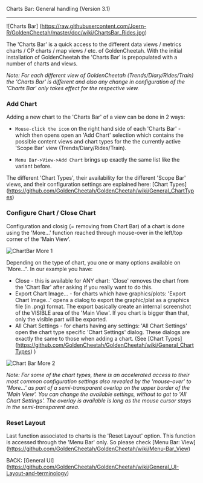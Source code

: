 Charts Bar: General handling (Version 3.1)
***

![Charts Bar] (https://raw.githubusercontent.com/Joern-R/GoldenCheetah/master/doc/wiki/ChartsBar_Rides.jpg)

The 'Charts Bar' is a quick access to the different data views / metrics charts / CP charts / map views / etc. of GoldenCheetah. With the initial installation of GoldenCheetah the 'Charts Bar' is prepopulated with a number of charts and views.

_Note: For each different view of GoldenCheetah (Trends/Diary/Rides/Train) the 'Charts Bar' is different and also any change in configuration of the 'Charts Bar' only takes effect for the respective view._

### Add Chart

Adding a new chart to the 'Charts Bar' of a view can be done in 2 ways:

* `Mouse-click the icon` on the right hand side of each 'Charts Bar' - which then opens open an 'Add Chart' selection which contains the possible content views and chart types for the the currently active 'Scope Bar' view (Trends/Diary/Rides/Train).

* `Menu Bar->View->Add Chart` brings up exactly the same list like the variant before.

The different 'Chart Types', their availability for the different 'Scope Bar' views, and their configuration settings are explained here: 
[Chart Types] (https://github.com/GoldenCheetah/GoldenCheetah/wiki/General_ChartTypes)

### Configure Chart / Close Chart

Configuration and closig (= removing from Chart Bar) of a chart is done using the 'More...' function reached through mouse-over in the left/top corner of the 'Main View'.

![ChartBar More 1](https://raw.githubusercontent.com/Joern-R/GoldenCheetah/master/doc/wiki/ChartsBar_Rides_More.GIF)

Depending on the type of chart, you one or many options available on 'More...". In our example you have:

* Close - this is available for ANY chart: 'Close' removes the chart from the 'Chart Bar' after asking if you really want to do this.
* Export Chart Image... - for charts which have graphics/plots: 'Export Chart Image...' opens a dialog to export the graphic/plat as a graphics file (in .png) format. The export basically create an internal screenshot of the VISIBLE area of the 'Main View'. If you chart is bigger than that, only the visible part will be exported.
* All Chart Settings - for charts having any settings: 'All Chart Settings' open the chart type specific 'Chart Settings' dialog. These dialogs are exactly the same to those when adding a chart. (See [Chart Types] (https://github.com/GoldenCheetah/GoldenCheetah/wiki/General_ChartTypes) )

![Chart Bar More 2](https://raw.githubusercontent.com/Joern-R/GoldenCheetah/master/doc/wiki/ChartsBar_Rides_More.jpg)

_Note: For some of the chart types, there is an accelerated access to their most common configuration settings also revealed by the 'mouse-over' to 'More...' as part of a semi-transparent overlap on the upper border of the 'Main View'. You can change the available settings, without to got to 'All Chart Settings'. The overlay is available is long as the mouse cursor stays in the semi-transparent area._

### Reset Layout

Last function associated to charts is the 'Reset Layout' option. This function is accessed through the 'Menu Bar' only. So please check [Menu Bar: View] (https://github.com/GoldenCheetah/GoldenCheetah/wiki/Menu-Bar_View)

BACK: [General UI] (https://github.com/GoldenCheetah/GoldenCheetah/wiki/General_UI-Layout-and-terminology)

